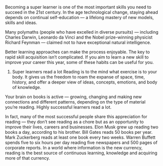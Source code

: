 Becoming a super learner is one of the most important skills you need to succeed in the 21st century. In the age technological change, staying ahead depends on continual self-education — a lifelong mastery of new models, skills and ideas.

Many polymaths (people who have excelled in diverse pursuits) — including Charles Darwin, Leonardo da Vinci and the Nobel prize-winning physicist Richard Feynman — claimed not to have exceptional natural intelligence.

Better learning approaches can make the process enjoyable. The key to rapid skill acquisition isn’t complicated. If you aim to learn a new skill to improve your career this year, some of these habits can be useful for you.


1. Super learners read a lot
Reading is to the mind what exercise is to your body. It gives us the freedom to roam the expanse of space, time, history, and offer a deeper view of ideas, concepts, emotions, and body of knowledge.

Your brain on books is active — growing, changing and making new connections and different patterns, depending on the type of material you’re reading. Highly successful learners read a lot.

In fact, many of the most successful people share this appreciation for reading — they don’t see reading as a chore but as an opportunity to improve their lives, careers and businesses.
Elon Musk grew up reading two books a day, according to his brother. Bill Gates reads 50 books per year. Mark Zuckerberg reads at least one book every two weeks. Warren Buffett spends five to six hours per day reading five newspapers and 500 pages of corporate reports.
In a world where information is the new currency, reading is the best source of continuous learning, knowledge and acquiring more of that currency.
